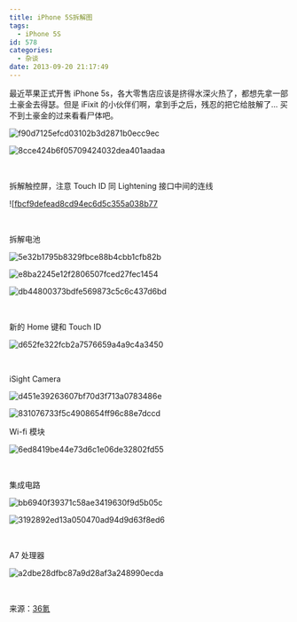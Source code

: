 ```yaml
---
title: iPhone 5S拆解图
tags:
  - iPhone 5S
id: 578
categories:
  - 杂谈
date: 2013-09-20 21:17:49
---
```


最近苹果正式开售 iPhone 5s，各大零售店应该是挤得水深火热了，都想先拿一部土豪金去得瑟。但是 iFixit 的小伙伴们啊，拿到手之后，残忍的把它给肢解了... 买不到土豪金的过来看看尸体吧。

![f90d7125efcd03102b3d2871b0ecc9ec](https://cdn.icewing.cc/wp-content/uploads/2013/09/f90d7125efcd03102b3d2871b0ecc9ec.jpg)

![8cce424b6f05709424032dea401aadaa](https://cdn.icewing.cc/wp-content/uploads/2013/09/8cce424b6f05709424032dea401aadaa.jpg)

&nbsp;

拆解触控屏，注意 Touch ID 同 Lightening 接口中间的连线

![[fbcf9defead8cd94ec6d5c355a038b77](https://cdn.icewing.cc/wp-content/uploads/2013/09/fbcf9defead8cd94ec6d5c355a038b771.jpg)

&nbsp;

拆解电池

![5e32b1795b8329fbce88b4cbb1cfb82b](https://cdn.icewing.cc/wp-content/uploads/2013/09/5e32b1795b8329fbce88b4cbb1cfb82b.jpg)

![e8ba2245e12f2806507fced27fec1454](https://cdn.icewing.cc/wp-content/uploads/2013/09/e8ba2245e12f2806507fced27fec1454.jpg)

![db44800373bdfe569873c5c6c437d6bd](https://cdn.icewing.cc/wp-content/uploads/2013/09/db44800373bdfe569873c5c6c437d6bd.jpg)

&nbsp;

新的 Home 键和 Touch ID

![d652fe322fcb2a7576659a4a9c4a3450](https://cdn.icewing.cc/wp-content/uploads/2013/09/d652fe322fcb2a7576659a4a9c4a3450.jpg)

&nbsp;

iSight Camera

![d451e39263607bf70d3f713a0783486e](https://cdn.icewing.cc/wp-content/uploads/2013/09/d451e39263607bf70d3f713a0783486e.jpg)

![831076733f5c4908654ff96c88e7dccd](https://cdn.icewing.cc/wp-content/uploads/2013/09/831076733f5c4908654ff96c88e7dccd.jpg)

Wi-fi 模块

![6ed8419be44e73d6c1e06de32802fd55](https://cdn.icewing.cc/wp-content/uploads/2013/09/6ed8419be44e73d6c1e06de32802fd55.jpg)

&nbsp;

集成电路

![bb6940f39371c58ae3419630f9d5b05c](https://cdn.icewing.cc/wp-content/uploads/2013/09/bb6940f39371c58ae3419630f9d5b05c.jpg)

![3192892ed13a050470ad94d9d63f8ed6](https://cdn.icewing.cc/wp-content/uploads/2013/09/3192892ed13a050470ad94d9d63f8ed6.jpg)

&nbsp;

A7 处理器

![a2dbe28dfbc87a9d28af3a248990ecda](https://cdn.icewing.cc/wp-content/uploads/2013/09/a2dbe28dfbc87a9d28af3a248990ecda.jpg)

&nbsp;

来源：[36氪](http://www.36kr.com/p/206366.html)
